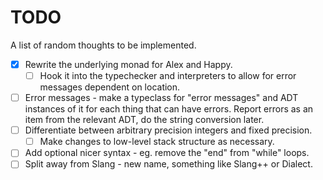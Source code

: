 # TODO

A list of random thoughts to be implemented.

- [x] Rewrite the underlying monad for Alex and Happy.
  - [ ] Hook it into the typechecker and interpreters to allow for error messages dependent on location.
- [ ] Error messages - make a typeclass for "error messages" and ADT instances of it for each thing that can have errors. Report errors as an item from the relevant ADT, do the string conversion later.
- [ ] Differentiate between arbitrary precision integers and fixed precision.
  - [ ] Make changes to low-level stack structure as necessary.
- [ ] Add optional nicer syntax - eg. remove the "end" from "while" loops.
- [ ] Split away from Slang - new name, something like Slang++ or Dialect.